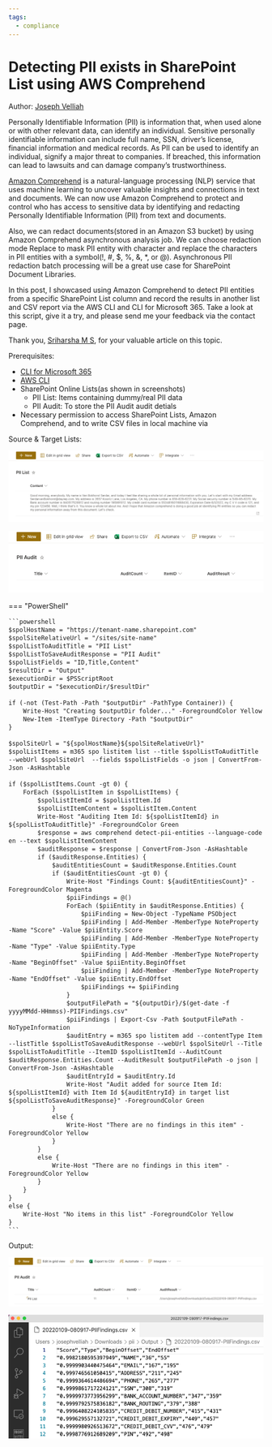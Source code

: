 ```yaml
---
tags:
  - compliance
---
```


# Detecting PII exists in SharePoint List using AWS Comprehend

Author: [Joseph Velliah](https://blog.josephvelliah.com/detecting-pii-exist-in-sharepoint-list-using-aws-comprehend)

Personally Identifiable Information (PII) is information that, when used alone or with other relevant data, can identify an individual. Sensitive personally identifiable information can include full name, SSN, driver’s license, financial information and medical records. As PII can be used to identify an individual, signify a major threat to companies. If breached, this information can lead to lawsuits and can damage company’s trustworthiness.

[Amazon Comprehend](https://aws.amazon.com/comprehend/) is a natural-language processing (NLP) service that uses machine learning to uncover valuable insights and connections in text and documents. We can now use Amazon Comprehend to protect and control who has access to sensitive data by identifying and redacting Personally Identifiable Information (PII) from text and documents.

Also, we can redact documents(stored in an Amazon S3 bucket) by using Amazon Comprehend asynchronous analysis job. We can choose redaction mode Replace to mask PII entity with character and replace the characters in PII entities with a symbol(!, #, $, %, &, \*, or @). Asynchronous PII redaction batch processing will be a great use case for SharePoint Document Libraries.

In this post, I showcased using Amazon Comprehend to detect PII entities from a specific SharePoint List column and record the results in another list and CSV report via the AWS CLI and CLI for Microsoft 365. Take a look at this script, give it a try, and please send me your feedback via the contact page.

Thank you, [Sriharsha M S](https://aws.amazon.com/blogs/machine-learning/detecting-and-redacting-pii-using-amazon-comprehend/), for your valuable article on this topic.

Prerequisites:

- [CLI for Microsoft 365](https://pnp.github.io/cli-microsoft365/)
- [AWS CLI](https://aws.amazon.com/cli/)
- SharePoint Online Lists(as shown in screenshots)
  - PII List: Items containing dummy/real PII data
  - PII Audit: To store the PII Audit audit detials
- Necessary permission to access SharePoint Lists, Amazon Comprehend, and to write CSV files in local machine via

Source & Target Lists:

[![pii-source-list](../../../images/sample-scripts/detecting-pii-exists-in-splist-column/pii-source-list.png)](../../../images/sample-scripts/detecting-pii-exists-in-splist-column/pii-source-list.png)

[![pii-audit-report-list-schema](../../../images/sample-scripts/detecting-pii-exists-in-splist-column/pii-audit-report-list-schema.png)](../../../images/sample-scripts/detecting-pii-exists-in-splist-column/pii-audit-report-list-schema.png)

=== "PowerShell"

    ```powershell
    $spolHostName = "https://tenant-name.sharepoint.com"
    $spolSiteRelativeUrl = "/sites/site-name"
    $spolListToAuditTitle = "PII List"
    $spolListToSaveAuditResponse = "PII Audit"
    $spolListFields = "ID,Title,Content"
    $resultDir = "Output"
    $executionDir = $PSScriptRoot
    $outputDir = "$executionDir/$resultDir"

    if (-not (Test-Path -Path "$outputDir" -PathType Container)) {
        Write-Host "Creating $outputDir folder..." -ForegroundColor Yellow
        New-Item -ItemType Directory -Path "$outputDir"
    }

    $spolSiteUrl = "${spolHostName}${spolSiteRelativeUrl}"
    $spolListItems = m365 spo listitem list --title $spolListToAuditTitle --webUrl $spolSiteUrl  --fields $spolListFields -o json | ConvertFrom-Json -AsHashtable

    if ($spolListItems.Count -gt 0) {
        ForEach ($spolListItem in $spolListItems) {
            $spolListItemId = $spolListItem.Id
            $spolListItemContent = $spolListItem.Content
            Write-Host "Auditing Item Id: ${spolListItemId} in ${spolListToAuditTitle}" -ForegroundColor Green
            $response = aws comprehend detect-pii-entities --language-code en --text $spolListItemContent
            $auditResponse = $response | ConvertFrom-Json -AsHashtable
            if ($auditResponse.Entities) {
                $auditEntitiesCount = $auditResponse.Entities.Count
                if ($auditEntitiesCount -gt 0) {
                    Write-Host "Findings Count: ${auditEntitiesCount}" -ForegroundColor Magenta
                    $piiFindings = @()
                    ForEach ($piiEntity in $auditResponse.Entities) {
                        $piiFinding = New-Object -TypeName PSObject
                        $piiFinding | Add-Member -MemberType NoteProperty -Name "Score" -Value $piiEntity.Score
                        $piiFinding | Add-Member -MemberType NoteProperty -Name "Type" -Value $piiEntity.Type
                        $piiFinding | Add-Member -MemberType NoteProperty -Name "BeginOffset" -Value $piiEntity.BeginOffset
                        $piiFinding | Add-Member -MemberType NoteProperty -Name "EndOffset" -Value $piiEntity.EndOffset
                        $piiFindings += $piiFinding
                    }
                    $outputFilePath = "${outputDir}/$(get-date -f yyyyMMdd-HHmmss)-PIIFindings.csv"
                    $piiFindings | Export-Csv -Path $outputFilePath -NoTypeInformation
                    $auditEntry = m365 spo listitem add --contentType Item --listTitle $spolListToSaveAuditResponse --webUrl $spolSiteUrl --Title $spolListToAuditTitle --ItemID $spolListItemId --AuditCount $auditResponse.Entities.Count --AuditResult $outputFilePath -o json | ConvertFrom-Json -AsHashtable
                    $auditEntryId = $auditEntry.Id
                    Write-Host "Audit added for source Item Id: ${spolListItemId} with Item Id ${auditEntryId} in target list ${spolListToSaveAuditResponse}" -ForegroundColor Green
                }
                else {
                    Write-Host "There are no findings in this item" -ForegroundColor Yellow
                }
            }
            else {
                Write-Host "There are no findings in this item" -ForegroundColor Yellow
            }
        }
    }
    else {
        Write-Host "No items in this list" -ForegroundColor Yellow
    }
    ```

Output:

[![pii-audit-report-list](../../../images/sample-scripts/detecting-pii-exists-in-splist-column/pii-audit-report-list.png)](../../../images/sample-scripts/detecting-pii-exists-in-splist-column/pii-audit-report-list.png)

[![pii-audit-report-data](../../../images/sample-scripts/detecting-pii-exists-in-splist-column/pii-audit-report-data.png)](../../../images/sample-scripts/detecting-pii-exists-in-splist-column/pii-audit-report-data.png)

